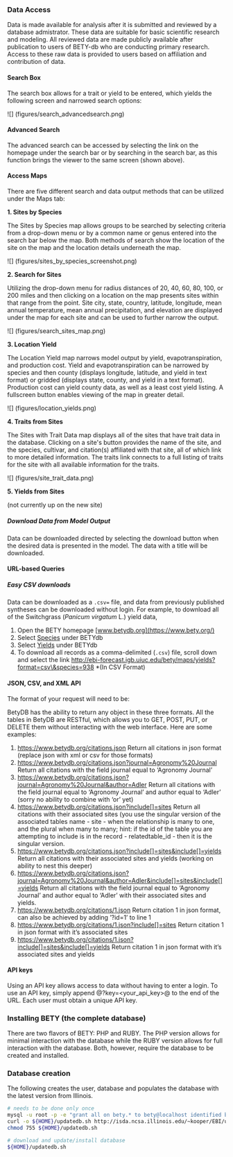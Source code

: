 <a id="Section 4.3"></a>  
### Data Access

Data is made available for analysis after it is submitted
and reviewed by a database admistrator. These data are suitable for
basic scientific research and modeling. All reviewed data are made
publicly available after publication to users of BETY-db who are
conducting primary research. Access to these raw data is provided to
users based on affiliation and contribution of data.

#### Search Box

The search box allows for a trait or yield to be entered, which yields the following screen and narrowed search options:

![] (figures/search_advancedsearch.png)


#### Advanced Search

The advanced search can be accessed by selecting the link on the homepage under the search bar or by searching in the search bar, as this function brings the viewer to the same screen (shown above).  

#### Access Maps

There are five different search and data output methods that can be utilized under the Maps tab:

**1. Sites by Species**

The Sites by Species map allows groups to be searched by selecting criteria from a drop-down menu or by a common name or genus entered into the search bar below the map.  Both methods of search show the location of the site on the map and the location details underneath the map.

![] (figures/sites_by_species_screenshot.png)

**2. Search for Sites**

Utilizing the drop-down menu for radius distances of 20, 40, 60, 80, 100, or 200 miles and then clicking on a location on the map presents sites within that range from the point.  Site city, state, country, latitude, longitude, mean annual temperature, mean annual precipitation, and elevation are displayed under the map for each site and can be used to further narrow the output. 

![] (figures/search_sites_map.png)

**3. Location Yield**

The Location Yield map narrows model output by yield, evapotranspiration, and production cost.  Yield and evapotranspiration can be narrowed by species and then county (displays longitude, latitude, and yield in text format) or gridded (displays state, county, and yield in a text format).  Production cost can yield county data, as well as a least cost yield listing.  A fullscreen button enables viewing of the map in greater detail.     

![] (figures/location_yields.png)

**4. Traits from Sites**

The Sites with Trait Data map displays all of the sites that have trait data in the database.  Clicking on a site's button provides the name of the site, and the species, cultivar, and citation(s) affiliated with that site, all of which link to more detailed information.  The traits link connects to a full listing of traits for the site with all available information for the traits. 

![] (figures/site_trait_data.png)

**5. Yields from Sites**

(not currently up on the new site) 

##### Download Data from Model Output

Data can be downloaded directed by selecting the download button when the desired data is presented in the model.  The data with a title will be downloaded.  

#### URL-based Queries

##### Easy CSV downloads

Data can be downloaded as a `.csv=` file, and data from previously
published syntheses can be downloaded without login. For example, to
download all of the Switchgrass (*Panicum virgatum* L.) yield data,

1.  Open the BETY homepage [www.betydb.org](https://www.bety.org/)
2.  Select [Species](https://www.betydb.org/maps/species_details) under BETYdb
3.  Select [Yields](https://www.betydb.org/maps/yields?species=938) under BETYdb
4.  To download all records as a comma-delimited (`.csv`) file, scroll down and select the link
    <http://ebi-forecast.igb.uiuc.edu/bety/maps/yields?format=csv\&species=938> *(In CSV Format)

#### JSON, CSV, and XML API 

The format of your request will need to be:

BetyDB has the ability to return any object in these three formats. All
the tables in BetyDB are RESTful, which allows you to GET, POST, PUT, or
DELETE them without interacting with the web interface. Here are some
examples:

1. https://www.betydb.org/citations.json 
    Return all citations in json format (replace json with xml or csv for those formats)
2. https://www.betydb.org/citations.json?journal=Agronomy%20Journal 
    Return all citations with the field journal equal to ‘Agronomy Journal’ 
3.  https://www.betydb.org/citations.json?journal=Agronomy%20Journal&author=Adler 
    Return all citations with the field journal equal to ‘Agronomy Journal’ and author equal to ‘Adler’ (sorry no ability to combine with ‘or’ yet) 
4.  https://www.betydb.org/citations.json?include[]=sites 
    Return all citations with their associated sites (you use the singular version of the associated tables name - site - when the relationship is many to one, and the plural when many to many; hint: if the id of the table you are attempting to include is in the record - relatedtable_id - then it is the singular version. 
5.  https://www.betydb.org/citations.json?include[]=sites&include[]=yields 
    Return all citations with their associated sites and yields (working on ability to nest this deeper)
6.  https://www.betydb.org/citations.json?journal=Agronomy%20Journal&author=Adler&include[]=sites&include[]=yields 
    Return all citations with the field journal equal to ‘Agronomy Journal’ and author equal to ‘Adler’ with their associated sites and yields.
7.  https://www.betydb.org/citations/1.json 
    Return citation 1 in json format, can also be achieved by adding ’?id=1’ to line 1
8.  https://www.betydb.org/citations/1.json?include[]=sites 
    Return citation 1 in json format with it’s associated sites
9.  https://www.betydb.org/citations/1.json?include[]=sites&include[]=yields 
    Return citation 1 in json format with it’s associated sites and yields

#### API keys

Using an API key allows access to data without having to enter a login. To use an API key, simply append @?key=<your_api_key>@ to the end of the URL. Each user must obtain a unique API key. 


### Installing BETY (the complete database)

There are two flavors of BETY: PHP and RUBY. The PHP version allows for minimal interaction with the database while the RUBY version allows for full interaction with the database. Both, however, require the database to be created and installed.

### Database creation

The following creates the user, database and populates the database with the latest version from Illinois.

```bash
# needs to be done only once
mysql -u root -p -e "grant all on bety.* to bety@localhost identified by 'bety';"
curl -o ${HOME}/updatedb.sh http://isda.ncsa.illinois.edu/~kooper/EBI/updatedb.sh
chmod 755 ${HOME}/updatedb.sh

# download and update/install database
${HOME}/updatedb.sh
```
